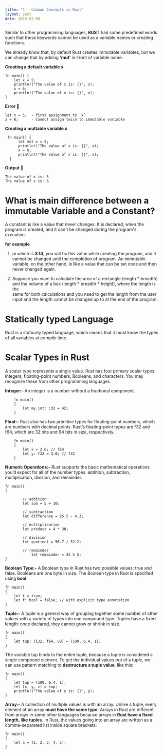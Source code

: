 ```yaml
---
title: "4 : Common Concepts in Rust"
layout: post
date: 2023-02-08
---
```


Similar to other programming languages, **RUST** had some predefined words such that these keywords cannot be used as a variable names or creating functions.

We already know that, by default Rust creates immutable variables, but we can change that by adding **‘mut’** in-front of variable name.

**Creating a default variable x**

    fn main() {
        let x = 5;
        println!("The value of x is: {}", x);
        x = 6;
        println!("The value of x is: {}", x);
    }

**Error 🛑**

    let x = 5;  - first assignment to `x`
    x = 6;      - Cannot assign twice to immutable variable



**Creating a muttable variable x**

     fn main() {
          let mut x = 5;
          println!("The value of x is: {}", x);
          x = 6;
          println!("The value of x is: {}", x);
      }


**Output 🦖**

    The value of x is: 5
    The value of x is: 6

# What is main difference between a immutable Variable and a Constant?

A constant is like a value that never changes. It is declared, when the program is created, and it can't be changed during the program's execution. 

**for example**

1. pi which is **3.14**, you will fix this value while creating the program, and it cannot be changed until the completion of program. 
   An immutable variable, on the other hand, is like a value that can be set once and then never changed again. 

2. Suppose you want to calculate the area of a rectangle (length * breadth) and the volume of a box (length * breadth * height), where the length is the          
   same for both calculations and you need to get the length from the user input and the length cannot be changed up to at the end of the program. 

# Statically typed Language
Rust is a statically typed language, which means that it must know the types of all variables at compile time.

# Scalar Types in Rust
A scalar type represents a single value. Rust has four primary scalar types: integers, floating-point numbers, Booleans, and characters. You may recognize these from other programming languages. 

**Integer:-**
An integer is a number without a fractional component.
        
        fn main() 
        {
            let my_int: i32 = 42;
        }

**Float:-**
Rust also has two primitive types for floating-point numbers, which are numbers with decimal points. Rust’s floating-point types are f32 and f64, which are 32 bits and 64 bits in size, respectively. 

        fn main() 
        {
            let x = 2.0; // f64
            let y: f32 = 3.0; // f32
        }

**Numeric Operations:-**
Rust supports the basic mathematical operations you’d expect for all of the number types: addition, subtraction, multiplication, division, and remainder. 

    fn main() 
    {
    
            // addition
            let sum = 5 + 10;

            // subtraction
            let difference = 95.5 - 4.3;

            // multiplication
            let product = 4 * 30;

            // division
            let quotient = 56.7 / 32.2;

            // remainder 
                let remainder = 43 % 5;
    }

**Boolean Type:-**
A Boolean type in Rust has two possible values: true and false. Booleans are one byte in size. The Boolean type in Rust is specified using **bool**. 

    fn main() 
    {
        let t = true;
        let f: bool = false; // with explicit type annotation
    }

**Tuple:-**
A tuple is a general way of grouping together some number of other values with a variety of types into one compound type. Tuples have a fixed length: once declared, they cannot grow or shrink in size. 

    fn main() 
    {
        let tup: (i32, f64, u8) = (500, 6.4, 1);
    } 

The variable tup binds to the entire tuple, because a tuple is considered a single compound element. To get the individual values out of a tuple, we can use pattern matching to **destructure a tuple value**, like this: 

    fn main() 
    {
        let tup = (500, 6.4, 1);
        let (x, y, z) = tup;
        println!("The value of y is: {}", y);
    }

**Array:-**
A collection of multiple values is with an array. Unlike a tuple, every element of an array **must have the same type**. Arrays in Rust are different from arrays in some other languages because arrays in **Rust have a fixed length, like tuples.** 
In Rust, the values going into an array are written as a comma-separated list inside square brackets: 

    fn main() 
    {
        let a = [1, 2, 3, 4, 5];
    } 
